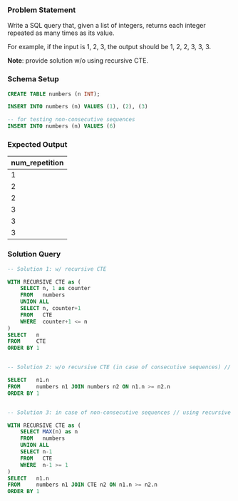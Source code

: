 ### Problem Statement

Write a SQL query that, given a list of integers, returns each integer repeated as many times as its value. 

For example, if the input is 1, 2, 3, the output should be 1, 2, 2, 3, 3, 3.

**Note**: provide solution w/o using recursive CTE.


### Schema Setup

```sql
CREATE TABLE numbers (n INT);

INSERT INTO numbers (n) VALUES (1), (2), (3)

-- for testing non-consecutive sequences
INSERT INTO numbers (n) VALUES (6)
```

### Expected Output

num_repetition |
--|
1 |
2 |
2 |
3 |
3 |
3 |


### Solution Query

```sql
-- Solution 1: w/ recursive CTE

WITH RECURSIVE CTE as (
	SELECT n, 1 as counter 
	FROM   numbers
	UNION ALL
	SELECT n, counter+1
	FROM   CTE 
	WHERE  counter+1 <= n
)
SELECT   n
FROM     CTE
ORDER BY 1


-- Solution 2: w/o recursive CTE (in case of consecutive sequences) // using CROSS JOIN

SELECT   n1.n
FROM     numbers n1 JOIN numbers n2 ON n1.n >= n2.n
ORDER BY 1


-- Solution 3: in case of non-consecutive sequences // using recursive CTE + CROSS JOIN

WITH RECURSIVE CTE as (
	SELECT MAX(n) as n
	FROM   numbers
	UNION ALL
	SELECT n-1
	FROM   CTE 
	WHERE  n-1 >= 1
)
SELECT   n1.n
FROM     numbers n1 JOIN CTE n2 ON n1.n >= n2.n
ORDER BY 1
```